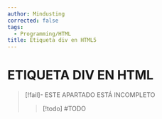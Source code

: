 ```yaml
---
author: Mindusting
corrected: false
tags:
  - Programming/HTML
title: Etiqueta div en HTML5
---
```


# ETIQUETA DIV EN HTML

> [!fail]- ESTE APARTADO ESTÁ INCOMPLETO
> > [!todo] #TODO
